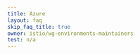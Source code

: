 ```yaml
---
title: Azure
layout: faq
skip_faq_title: true
owner: istio/wg-environments-maintainers
test: n/a
---
```

